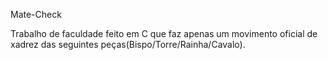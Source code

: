 Mate-Check

Trabalho de faculdade feito em C que faz apenas um movimento oficial de xadrez das seguintes peças(Bispo/Torre/Rainha/Cavalo).
